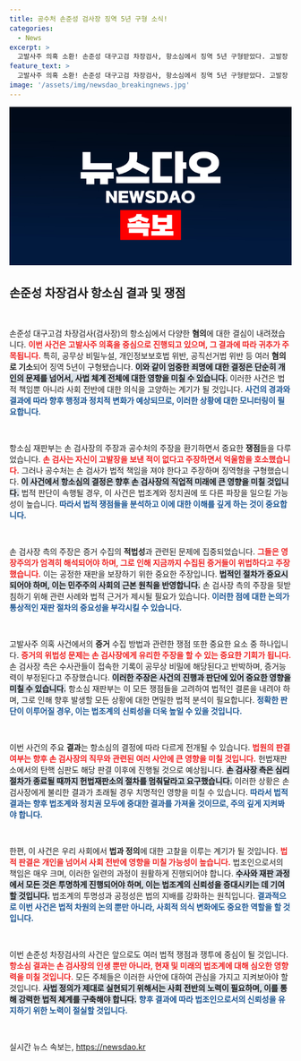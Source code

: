 ```yaml
---
title: 공수처 손준성 검사장 징역 5년 구형 소식!
categories:
  - News
excerpt: >
  고발사주 의혹 소환! 손준성 대구고검 차장검사, 항소심에서 징역 5년 구형받았다. 고발장 전달의혹과 증거 위법성 논란 속, 9월 6일 최종 판결 대기 중. 범죄의 진실은 드러날까? 클릭해서 알아보세요!
feature_text: >
  고발사주 의혹 소환! 손준성 대구고검 차장검사, 항소심에서 징역 5년 구형받았다. 고발장 전달의혹과 증거 위법성 논란 속, 9월 6일 최종 판결 대기 중. 범죄의 진실은 드러날까? 클릭해서 알아보세요!
image: '/assets/img/newsdao_breakingnews.jpg'
---
```


<p><img src="/assets/img/newsdao_breakingnews.jpg" alt="pcversion 속보" /></p>

<h2 data-ke-size="size26">손준성 차장검사 항소심 결과 및 쟁점</h2>

<p data-ke-size="size16">&nbsp;</p>

<p>손준성 대구고검 차장검사(검사장)의 항소심에서 다양한 <strong>혐의</strong>에 대한 결심이 내려졌습니다. <b><span style="color: #ee2323;">이번 사건은 고발사주 의혹을 중심으로 진행되고 있으며, 그 결과에 따라 귀추가 주목됩니다.</span></b> 특히, 공무상 비밀누설, 개인정보보호법 위반, 공직선거법 위반 등 여러 <strong>혐의로 기소</strong>되어 징역 5년이 구형됐습니다. <b><span style="background-color: #21538527;">이와 같이 엄중한 죄명에 대한 결정은 단순히 개인의 문제를 넘어서, 사법 체계 전체에 대한 영향을 미칠 수 있습니다.</span></b> 이러한 사건은 법적 책임뿐 아니라 사회 전반에 대한 의식을 고양하는 계기가 될 것입니다. <b><span style="color: #1a5490;">사건의 경과와 결과에 따라 향후 행정과 정치적 변화가 예상되므로, 이러한 상황에 대한 모니터링이 필요합니다.</span></b></p>

<p data-ke-size="size16">&nbsp;</p>

<p>항소심 재판부는 손 검사장의 주장과 공수처의 주장을 환기하면서 중요한 <strong>쟁점</strong>들을 다루었습니다. <b><span style="color: #ee2323;">손 검사는 자신이 고발장을 보낸 적이 없다고 주장하면서 억울함을 호소했습니다.</span></b> 그러나 공수처는 손 검사가 법적 책임을 져야 한다고 주장하며 징역형을 구형했습니다. <b><span style="background-color: #21538527;">이 사건에서 항소심의 결정은 향후 손 검사장의 직업적 미래에 큰 영향을 미칠 것입니다.</span></b> 법적 판단이 속행될 경우, 이 사건은 법조계와 정치권에 또 다른 파장을 일으킬 가능성이 높습니다. <b><span style="color: #1a5490;">따라서 법적 쟁점들을 분석하고 이에 대한 이해를 깊게 하는 것이 중요합니다.</span></b></p>

<p data-ke-size="size16">&nbsp;</p>

<p>손 검사장 측의 주장은 증거 수집의 <strong>적법성</strong>과 관련된 문제에 집중되었습니다. <b><span style="color: #ee2323;">그들은 영장주의가 엄격히 해석되어야 하며, 그로 인해 지금까지 수집된 증거들이 위법하다고 주장했습니다.</span></b> 이는 공정한 재판을 보장하기 위한 중요한 주장입니다. <b><span style="background-color: #21538527;">법적인 절차가 중요시되어야 하며, 이는 민주주의 사회의 근본 원칙을 반영합니다.</span></b> 손 검사장 측의 주장을 뒷받침하기 위해 관련 사례와 법적 근거가 제시될 필요가 있습니다. <b><span style="color: #1a5490;">이러한 점에 대한 논의가 통상적인 재판 절차의 중요성을 부각시킬 수 있습니다.</span></b></p>

<p data-ke-size="size16">&nbsp;</p>

<p>고발사주 의혹 사건에서의 <strong>증거</strong> 수집 방법과 관련한 쟁점 또한 중요한 요소 중 하나입니다. <b><span style="color: #ee2323;">증거의 위법성 문제는 손 검사장에게 유리한 주장을 할 수 있는 중요한 기회가 됩니다.</span></b> 손 검사장 측은 수사관들이 접속한 기록이 공무상 비밀에 해당된다고 반박하며, 증거능력이 부정된다고 주장했습니다. <b><span style="background-color: #21538527;">이러한 주장은 사건의 진행과 판단에 있어 중요한 영향을 미칠 수 있습니다.</span></b> 항소심 재판부는 이 모든 쟁점들을 고려하여 법적인 결론을 내려야 하며, 그로 인해 향후 발생할 모든 상황에 대한 면밀한 법적 분석이 필요합니다. <b><span style="color: #1a5490;">정확한 판단이 이루어질 경우, 이는 법조계의 신뢰성을 더욱 높일 수 있을 것입니다.</span></b></p>

<p data-ke-size="size16">&nbsp;</p>

<p>이번 사건의 주요 <strong>결과</strong>는 항소심의 결정에 따라 다르게 전개될 수 있습니다. <b><span style="color: #ee2323;">법원의 판결 여부는 향후 손 검사장의 직무와 관련된 여러 사안에 큰 영향을 미칠 것입니다.</span></b> 헌법재판소에서의 탄핵 심판도 해당 판결 이후에 진행될 것으로 예상됩니다. <b><span style="background-color: #21538527;">손 검사장 측은 심리 절차가 종료될 때까지 헌법재판소의 절차를 멈춰달라고 요구했습니다.</span></b> 이러한 상황은 손 검사장에게 불리한 결과가 초래될 경우 치명적인 영향을 미칠 수 있습니다. <b><span style="color: #1a5490;">따라서 법적 결과는 향후 법조계와 정치권 모두에 중대한 결과를 가져올 것이므로, 주의 깊게 지켜봐야 합니다.</span></b></p>

<p data-ke-size="size16">&nbsp;</p>

<p>한편, 이 사건은 우리 사회에서 <strong>법과 정의</strong>에 대한 고찰을 이루는 계기가 될 것입니다. <b><span style="color: #ee2323;">법적 판결은 개인을 넘어서 사회 전반에 영향을 미칠 가능성이 높습니다.</span></b> 법조인으로서의 책임은 매우 크며, 이러한 일련의 과정이 원활하게 진행되어야 합니다. <b><span style="background-color: #21538527;">수사와 재판 과정에서 모든 것은 투명하게 진행되어야 하며, 이는 법조계의 신뢰성을 증대시키는 데 기여할 것입니다.</span></b> 법조계의 투명성과 공정성은 법의 지배를 강화하는 원칙입니다. <b><span style="color: #1a5490;">결과적으로 이번 사건은 법적 차원의 논의 뿐만 아니라, 사회적 의식 변화에도 중요한 역할을 할 것입니다.</span></b></p>

<p data-ke-size="size16">&nbsp;</p>

<p>이번 손준성 차장검사의 사건은 앞으로도 여러 법적 쟁점과 쟁투에 중심이 될 것입니다. <b><span style="color: #ee2323;">항소심 결과는 손 검사장의 인생 뿐만 아니라, 현재 및 미래의 법조계에 대해 심오한 영향력을 미칠 것입니다.</span></b> 모든 주체들은 이러한 사안에 대하여 관심을 가지고 지켜보아야 할 것입니다. <b><span style="background-color: #21538527;">사법 정의가 제대로 실현되기 위해서는 사회 전반의 노력이 필요하며, 이를 통해 강력한 법적 체계를 구축해야 합니다.</span></b> <b><span style="color: #1a5490;">향후 결과에 따라 법조인으로서의 신뢰성을 유지하기 위한 노력이 절실할 것입니다.</span></b></p>

<p data-ke-size="size16">&nbsp;</p>
실시간 뉴스 속보는, <a href="https://newsdao.kr" rel="dofollow">https://newsdao.kr</a>



